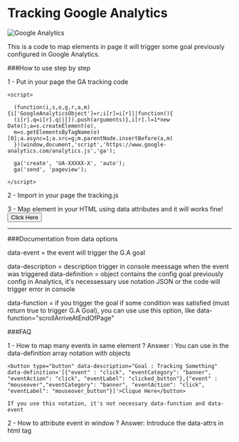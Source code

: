 # Tracking Google Analytics

![Google Analytics](http://www.brandsoftheworld.com/sites/default/files/styles/logo-thumbnail/public/052013/google_analytics_oficial.png?itok=PDW-zq0g)

This is a code to map elements in page it will trigger some goal previously configured in Google Analytics.

###How to use step by step

1 - Put in your page the GA tracking code

	<script>

	  (function(i,s,o,g,r,a,m){i['GoogleAnalyticsObject']=r;i[r]=i[r]||function(){
      (i[r].q=i[r].q||[]).push(arguments)},i[r].l=1*new Date();a=s.createElement(o),
      m=s.getElementsByTagName(o)[0];a.async=1;a.src=g;m.parentNode.insertBefore(a,m)
      })(window,document,'script','https://www.google-analytics.com/analytics.js','ga');

      ga('create', 'UA-XXXXX-X', 'auto');
      ga('send', 'pageview');

    </script>

2 - Import in your page the tracking.js
	<script src="tracking.js"></script>

3 - Map element in your HTML using data attributes and it will works fine!
	<button type="button" data-description="Click in button" data-event="click" data-definition='{"eventCategory": "banner", "eventAction": "click", "eventLabel": "banner_170716"}'>Click Here</button>

-----------------

###Documentation from data options

data-event       = the event will trigger the G.A goal  

data-description = description trigger in console meessage when the event was triggered
data-definition  = object contains the config goal previously config in Analytics, it's necessessary use notation JSON or the code will trigger error in console

data-function    = if you trigger the goal if some condition was satisfied (must return true to trigger G.A Goal), you can use use this option, like data-function="scrollArriveAtEndOfPage"

###FAQ

1 - How to map many events in same element ? Answer : You can use in the data-definition array notation with objects
	
	<button type="button" data-description="Goal : Tracking Something" data-definition='[{"event" : "click", "eventCategory": "banner", "eventAction": "click", "eventLabel": "clicked_button"},{"event" : "mouseover","eventCategory": "banner", "eventAction": "click", "eventLabel": "mouseover_button"}]'>Clique Here</button>

	If you use this notation, it's not necessary data-function and data-event

2 - How to attribute event in window ? Answer: Introduce the data-attrs in html tag
